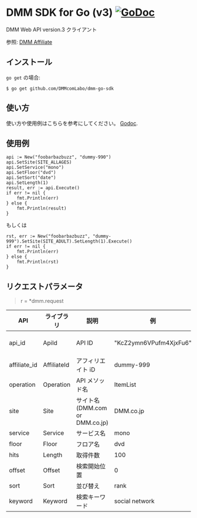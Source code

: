 # DMM SDK for Go (v3) [![GoDoc](https://img.shields.io/badge/godoc-reference-blue.svg?style=flat-square)](https://godoc.org/github.com/DMMcomLabo/dmm-go-sdk)
DMM Web API version.3 クライアント

参照: [DMM Affiliate](https://affiliate.dmm.com/)

## インストール

`go get` の場合:

```
$ go get github.com/DMMcomLabo/dmm-go-sdk
```

## 使い方

使い方や使用例はこちらを参考にしてください。 [Godoc](https://godoc.org/github.com/DMMcomLabo/dmm-go-sdk).

## 使用例

```
api := New("foobarbazbuzz", "dummy-990")
api.SetSite(SITE_ALLAGES)
api.SetService("mono")
api.SetFloor("dvd")
api.SetSort("date")
api.SetLength(1)
result, err := api.Execute()
if err != nil {
    fmt.Println(err)
} else {
    fmt.Println(result)
}
```

もしくは

```
rst, err := New("foobarbazbuzz", "dummy-999").SetSite(SITE_ADULT).SetLength(1).Execute()
if err != nil {
    fmt.Println(err)
} else {
    fmt.Println(rst)
}
```

## リクエストパラメータ

>r = *dmm.request

| API | ライブラリ | 説明 | 例 | 設定方法 |
|---|---|---|---|---|
| api_id | ApiId | API ID | "KcZ2ymn6VPufm4XjxFu6" | r := New("KcZ2ymn6VPufm4XjxFu6", "dummy-999") |
| affiliate_id | AffiliateId | アフィリエイト iD | dummy-999 | r := New("foobarbazbuzz", "dummy-999") |
| operation | Operation | API メソッド名 | ItemList | なし (operation は ItemList しかありません) |
| site | Site | サイト名 (DMM.com or DMM.co.jp) | DMM.co.jp | r.SetSite("DMM.com") |
| service | Service | サービス名 | mono | r.SetService("mono") |
| floor | Floor | フロア名 | dvd | r.SetFloor("dvd") |
| hits | Length | 取得件数 | 100 | r.SetLength(100) |
| offset | Offset | 検索開始位置 | 0 | r.SetOffset(0) |
| sort | Sort | 並び替え | rank | r.SetSort("rank") |
| keyword | Keyword | 検索キーワード | social network | r.SetKeyword("social network") |